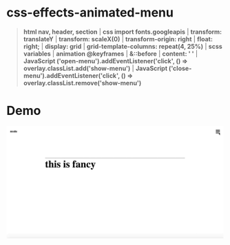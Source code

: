 # css-effects-animated-menu

> **html nav, header, section** | **css import fonts.googleapis** | **transform: translateY** | **transform: scaleX(0)** | **transform-origin: right** | **float: right;** | **display: grid** | **grid-template-columns: repeat(4, 25%)** | **scss variables** | **animation @keyframes** | **&::before** | **content: ' '** | **JavaScript ('open-menu').addEventListener('click', () => overlay.classList.add('show-menu')** | **JavaScript ('close-menu').addEventListener('click', () => overlay.classList.remove('show-menu')** 

# Demo
<img src="images/demo.gif" alt="effects-animated-menu">